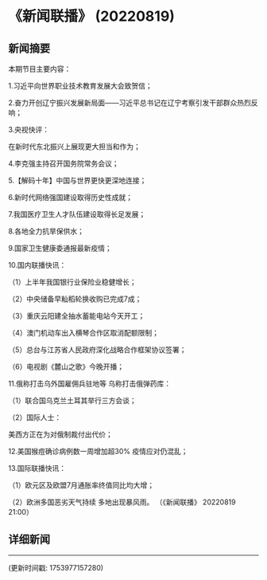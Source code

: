 # 《新闻联播》 (20220819)

## 新闻摘要

本期节目主要内容：


1.习近平向世界职业技术教育发展大会致贺信；


2.奋力开创辽宁振兴发展新局面——习近平总书记在辽宁考察引发干部群众热烈反响；


3.央视快评：

在新时代东北振兴上展现更大担当和作为；


4.李克强主持召开国务院常务会议；


5.【解码十年】中国与世界更快更深地连接；


6.新时代网络强国建设取得历史性成就；


7.我国医疗卫生人才队伍建设取得长足发展；


8.各地全力抗旱保供水；


9.国家卫生健康委通报最新疫情；


10.国内联播快讯：


（1）上半年我国银行业保险业稳健增长；


（2）中央储备早籼稻轮换收购已完成7成；


（3）重庆云阳建全抽水蓄能电站今天开工；


（4）澳门机动车出入横琴合作区取消配额限制；


（5）总台与江苏省人民政府深化战略合作框架协议签署；


（6）电视剧《麓山之歌》今晚开播；


11.俄称打击乌外国雇佣兵驻地等 乌称打击俄弹药库：


（1）联合国乌克兰土耳其举行三方会谈；


（2）国际人士：

美西方正在为对俄制裁付出代价；


12.美国猴痘确诊病例数一周增加超30% 疫情应对仍混乱；


13.国际联播快讯：


（1）欧元区及欧盟7月通胀率终值同比均大增；


（2）欧洲多国恶劣天气持续 多地出现暴风雨。
（《新闻联播》 20220819 21:00）

## 详细新闻

---

(更新时间戳: 1753977157280)

